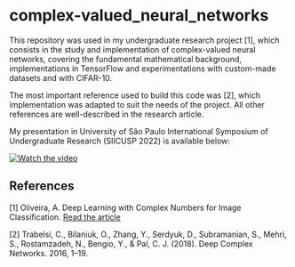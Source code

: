 # complex-valued_neural_networks

This repository was used in my undergraduate research project [1], which consists in the study and implementation of complex-valued neural networks, covering the fundamental mathematical background, implementations in TensorFlow and experimentations with custom-made datasets and with CIFAR-10.

The most important reference used to build this code was [2], which implementation was adapted to suit the needs of the project. All other references are well-described in the research article.

My presentation in University of São Paulo International Symposium of Undergraduate Research (SIICUSP 2022) is available below:

[![Watch the video](https://img.youtube.com/vi/oqZCY9MoucM/maxresdefault.jpg)](https://youtu.be/oqZCY9MoucM)

## References

[1] Oliveira, A. Deep Learning with Complex Numbers for Image Classification. [Read the article](https://drive.google.com/file/d/1uAQfEIjrTJ-YkUBEv40FwNuQ1Gc3Q_KL/view?usp=sharing)

[2] Trabelsi, C., Bilaniuk, O., Zhang, Y., Serdyuk, D., Subramanian, S., Mehri, S., Rostamzadeh, N., Bengio, Y., & Pal, C. J. (2018). Deep Complex Networks. 2016, 1–19.

